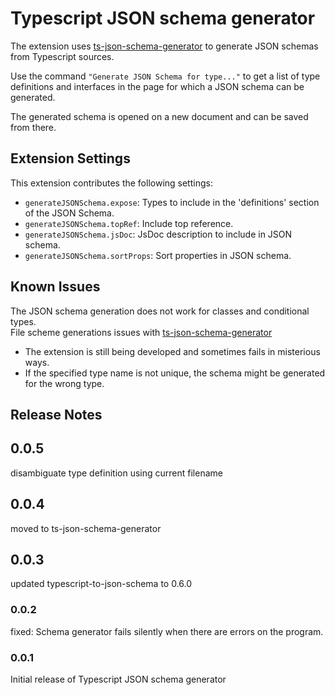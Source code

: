 # Typescript JSON schema generator

The extension uses [ts-json-schema-generator](https://github.com/vega/ts-json-schema-generator) to generate JSON schemas from Typescript sources.


Use the command `"Generate JSON Schema for type..."` to get a list of type definitions and interfaces in the page for which a JSON schema can be generated.  

The generated schema is opened on a new document and can be saved from there.

[comment]: # (\!\[feature X\]\(images/feature-x.png\))


## Extension Settings

This extension contributes the following settings:

* `generateJSONSchema.expose`: Types to include in the 'definitions' section of the JSON Schema.
* `generateJSONSchema.topRef`: Include top reference.
* `generateJSONSchema.jsDoc`: JsDoc description to include in JSON schema.
* `generateJSONSchema.sortProps`: Sort properties in JSON schema.

## Known Issues

The JSON schema generation does not work for classes and conditional types.  
File scheme generations issues with [ts-json-schema-generator](https://github.com/vega/ts-json-schema-generator/issues)

- The extension is still being developed and sometimes fails in misterious ways.
- If the specified type name is not unique, the schema might be generated for the wrong type. 


## Release Notes


## 0.0.5
disambiguate type definition using current filename

## 0.0.4
moved to ts-json-schema-generator

## 0.0.3
updated typescript-to-json-schema to 0.6.0

### 0.0.2
fixed: Schema generator fails silently when there are errors on the program.

### 0.0.1
Initial release of Typescript JSON schema generator